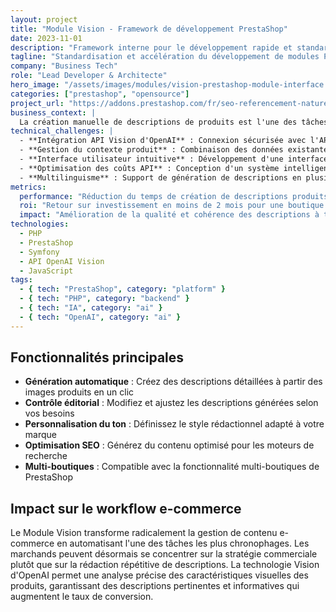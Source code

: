 ```yaml
---
layout: project
title: "Module Vision - Framework de développement PrestaShop"
date: 2023-11-01
description: "Framework interne pour le développement rapide et standardisé de modules PrestaShop, utilisant une architecture moderne et des bonnes pratiques."
tagline: "Standardisation et accélération du développement de modules PrestaShop"
company: "Business Tech"
role: "Lead Developer & Architecte"
hero_image: "/assets/images/modules/vision-prestashop-module-interface.png"
categories: ["prestashop", "opensource"]
project_url: "https://addons.prestashop.com/fr/seo-referencement-naturel/55732-vision-description-auto-openai.html"
business_context: |
  La création manuelle de descriptions de produits est l'une des tâches les plus chronophages pour les e-commerçants. Avec des milliers de produits à gérer, produire des descriptions uniques et optimisées pour le SEO représente un défi considérable. Le Module Vision pour PrestaShop révolutionne ce processus en exploitant la puissance de l'IA générative d'OpenAI pour créer automatiquement des descriptions de qualité basées sur l'analyse visuelle des produits.
technical_challenges: |
  - **Intégration API Vision d'OpenAI** : Connexion sécurisée avec l'API Vision pour l'analyse d'images et la génération de texte.
  - **Gestion du contexte produit** : Combinaison des données existantes (catégorie, marque, caractéristiques) avec l'analyse visuelle pour des descriptions pertinentes.
  - **Interface utilisateur intuitive** : Développement d'une interface permettant aux marchands de générer, modifier et personnaliser les descriptions.
  - **Optimisation des coûts API** : Conception d'un système intelligent pour minimiser les appels API tout en maximisant la qualité des résultats.
  - **Multilinguisme** : Support de génération de descriptions en plusieurs langues pour les boutiques internationales.
metrics:
  performance: "Réduction du temps de création de descriptions produits de 95%"
  roi: "Retour sur investissement en moins de 2 mois pour une boutique moyenne"
  impact: "Amélioration de la qualité et cohérence des descriptions à travers le catalogue"
technologies:
  - PHP
  - PrestaShop
  - Symfony
  - API OpenAI Vision
  - JavaScript
tags:
  - { tech: "PrestaShop", category: "platform" }
  - { tech: "PHP", category: "backend" }
  - { tech: "IA", category: "ai" }
  - { tech: "OpenAI", category: "ai" }
---
```


## Fonctionnalités principales

- **Génération automatique** : Créez des descriptions détaillées à partir des images produits en un clic
- **Contrôle éditorial** : Modifiez et ajustez les descriptions générées selon vos besoins
- **Personnalisation du ton** : Définissez le style rédactionnel adapté à votre marque
- **Optimisation SEO** : Générez du contenu optimisé pour les moteurs de recherche
- **Multi-boutiques** : Compatible avec la fonctionnalité multi-boutiques de PrestaShop

## Impact sur le workflow e-commerce

Le Module Vision transforme radicalement la gestion de contenu e-commerce en automatisant l'une des tâches les plus chronophages. Les marchands peuvent désormais se concentrer sur la stratégie commerciale plutôt que sur la rédaction répétitive de descriptions. La technologie Vision d'OpenAI permet une analyse précise des caractéristiques visuelles des produits, garantissant des descriptions pertinentes et informatives qui augmentent le taux de conversion. 